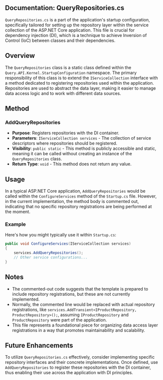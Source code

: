 ## Documentation: QueryRepositories.cs

`QueryRepositories.cs` is a part of the application's startup configuration, specifically tailored for setting up the repository layer within the service collection of the ASP.NET Core application. This file is crucial for dependency injection (DI), which is a technique to achieve Inversion of Control (IoC) between classes and their dependencies.

## Overview

The `QueryRepositories` class is a static class defined within the `Query.API.Kernel.StartupConfiguration` namespace. The primary responsibility of this class is to extend the `IServiceCollection` interface with a method dedicated to registering repositories used within the application. Repositories are used to abstract the data layer, making it easier to manage data access logic and to work with different data sources.

## Method

### AddQueryRepositories

- **Purpose**: Registers repositories with the DI container.
- **Parameters**: `IServiceCollection services` - The collection of service descriptors where repositories should be registered.
- **Visibility**: `public static` - This method is publicly accessible and static, meaning it can be called without creating an instance of the `QueryRepositories` class.
- **Return Type**: `void` - This method does not return any value.

## Usage

In a typical ASP.NET Core application, `AddQueryRepositories` would be called within the `ConfigureServices` method of the `Startup.cs` file. However, in the current implementation, the method body is commented out, indicating that no specific repository registrations are being performed at the moment.

### Example

Here's how you might typically use it within `Startup.cs`:

```csharp
public void ConfigureServices(IServiceCollection services)
{
    services.AddQueryRepositories();
    // Other service configurations...
}
```

## Notes

- The commented-out code suggests that the template is prepared to include repository registrations, but these are not currently implemented.
- Normally, the commented line would be replaced with actual repository registrations, like `services.AddTransient<IProductRepository, ProductRepository>();`, assuming `IProductRepository` and `ProductRepository` were part of the application.
- This file represents a foundational piece for organizing data access layer registrations in a way that promotes maintainability and scalability.

## Future Enhancements

To utilize `QueryRepositories.cs` effectively, consider implementing specific repository interfaces and their concrete implementations. Once defined, use `AddQueryRepositories` to register these repositories with the DI container, thus enabling their use across the application with DI principles.
